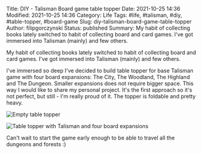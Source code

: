 Title: DIY - Talisman Board game table topper
Date: 2021-10-25 14:36
Modified: 2021-10-25 14:36
Category: Life
Tags: #life, #talisman, #diy, #table-topper, #board-game
Slug: diy-talisman-board-game-table-topper
Author: filipgorczynski
Status: published
Summary: My habit of collecting books lately switched to habit of collecting board and card games. I've got immersed into Talisman (mainly) and few others.

My habit of collecting books lately switched to habit of collecting board and card games. I've got immersed into Talisman (mainly) and few others.

I've immersed so deep I've decided to build table topper for base Talisman game with four board expansions: The City, The Woodland, The Highland and The Dungeon. Smaller expansions does not require bigger space. This way I would like to share my personal project. It's the first approach so it's not perfect, but still - I'm really proud of it. The topper is foldable and pretty heavy.

![Empty table topper](/images/post/2021/10/25/talisman_table_topper_empty.jpg)

![Table topper with Talisman and four board expansions](/images/post/2021/10/25/talisman_table_topper_game.jpg)

Can't wait to start the game early enough to be able to travel all the dungeons and forests :)
